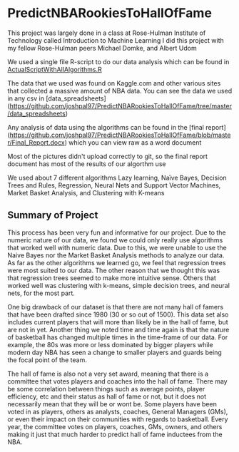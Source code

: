 # PredictNBARookiesToHallOfFame

This project was largely done in a class at Rose-Hulman Institute of Technology called Introduction to Machine Learning
I did this project with my fellow Rose-Hulman peers Michael Domke, and Albert Udom

We used a single file R-script to do our data analysis which can be found in [ActualScriptWithAllAlgorithms.R](https://github.com/joshpal97/PredictNBARookiesToHallOfFame/blob/master/ActualScriptWithAllAlgorithms.R)

The data that we used was found on Kaggle.com and other various sites that collected a massive amount of NBA data. You can 
see the data we used in any csv in [data_spreadsheets] (https://github.com/joshpal97/PredictNBARookiesToHallOfFame/tree/master/data_spreadsheets)

Any analysis of data using the algorithms can be found in the [final report] (https://github.com/joshpal97/PredictNBARookiesToHallOfFame/blob/master/Final_Report.docx) which you can view raw as a word document

Most of the pictures didn't upload correctly to git, so the final report document has most of the results of our algorthm use

We used about 7 different algorithms
Lazy learning, Naïve Bayes, Decision Trees and Rules, Regression, Neural Nets and Support Vector Machines, Market Basket Analysis, and Clustering with K-means


## Summary of Project

This process has been very fun and informative for our project. Due to the numeric nature of our data, we found we could only really use algorithms that worked well with numeric data. Due to this, we were unable to use the Naive Bayes nor the Market Basket Analysis methods to analyze our data. As far as the other algorithms we learned go, we feel that regression trees were most suited to our data. The other reason that we thought this was that regression trees seemed to make more intuitive sense. Others that worked well was clustering with k-means, simple decision trees, and neural nets, for the most part.

One big drawback of our dataset is that there are not many hall of famers that have been drafted since 1980 (30 or so out of 1500). This data set also includes current players that will more than likely be in the hall of fame, but are not in yet. Another thing we noted time and time again is that the nature of basketball has changed multiple times in the time-frame of our data. For example, the 80s was more or less dominated by bigger players while modern day NBA has seen a change to smaller players and guards being the focal point of the team.

The hall of fame is also not a very set award, meaning that there is a committee that votes players and coaches into the hall of fame. There may be some correlation between things such as average points, player efficiency, etc and their status as hall of fame or not, but it does not necessarily mean that they will be or wont be. Some players have been voted in as players, others as analysts, coaches, General Managers (GMs), or even their impact on their communities with regards to basketball. Every year, the committee votes on players, coaches, GMs, owners, and others making it just that much harder to predict hall of fame inductees from the NBA.  
